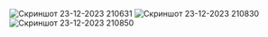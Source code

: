 ![Скриншот 23-12-2023 210631](https://github.com/anrew1002/QML_trafic/assets/91276494/4b18bde1-cf15-4180-8923-92495369454b)
  ![Скриншот 23-12-2023 210830](https://github.com/anrew1002/QML_trafic/assets/91276494/f32616d9-7884-4771-b335-dfe2f428f724)
![Скриншот 23-12-2023 210850](https://github.com/anrew1002/QML_trafic/assets/91276494/2a5d7479-7160-4724-bdbe-092272ecd415)
